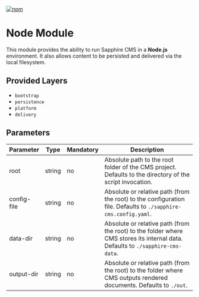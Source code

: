 [![npm](https://img.shields.io/npm/v/@sapphire-cms/node.svg)](http://npm.im/@sapphire-cms/node)

# Node Module

This module provides the ability to run Sapphire CMS in a **Node.js** environment.
It also allows content to be persisted and delivered via the local filesystem.

## Provided Layers

- `bootstrap`
- `persistence`
- `platform`
- `delivery`

## Parameters

| Parameter   | Type   | Mandatory | Description                                                                                                                    |
| ----------- | ------ | --------- | ------------------------------------------------------------------------------------------------------------------------------ |
| root        | string | no        | Absolute path to the root folder of the CMS project. Defaults to the directory of the script invocation.                       |
| config-file | string | no        | Absolute or relative path (from the root) to the configuration file. Defaults to `./sapphire-cms.config.yaml`.                 |
| data-dir    | string | no        | Absolute or relative path (from the root) to the folder where CMS stores its internal data. Defaults to `./sapphire-cms-data`. |
| output-dir  | string | no        | Absolute or relative path (from the root) to the folder where CMS outputs rendered documents. Defaults to `./out`.             |
